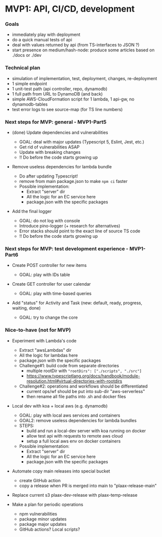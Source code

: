 # MVP1: API, CI/CD, development

### Goals
- immediately play with deployment
- do a quick manual tests of api
- deal with values returned by api (from TS-interfaces to JSON ?)
- start presence on medium/hash-node: produce some articles based on ./docs or ./dev


### Technical plan
- simulation of implementation, test, deployment, changes, re-deployment
- 1 simple endpoint
- 1 unit-test path (api controller, repo, dynamodb)
- 1 full path from URL to DynamoDB (and back)
- simple AWS-CloudFormation script for 1 lambda, 1 api-gw, no dynamodb-tables
- test error logs to see source-map (for TS line numbers)



### Next steps for MVP: general - MVP1-Part5

- (done) Update dependencies and vulnerabilities
  - GOAL: deal with major updates (Typescript 5, Eslint, Jest, etc.)
  - Get rid of vulnerabilities ASAP
  - Update with breaking changes
  - !! Do before the code starts growing up

- Remove useless dependencies for lambda bundle
  - Do after updating Typescript!
  - remove from main package.json to make `npm ci` faster
  - Possible implementation:
    - Extract "server" dir
    - All the logic for an EC service here
    - package.json with the specific packages

- Add the final logger
  - GOAL: do not log with console
  - Introduce pino-logger (+ research for alternatives)
  - Error stacks should point to the exact line of source TS code
  - !! Do before the code starts growing up



### Next steps for MVP: test development experience - MVP1-Part6

- Create POST controller for new items
  - GOAL: play with IDs table

- Create GET controller for user calendar
  - GOAL: play with time-based queries

- Add "status" for Activity and Task (new: default, ready, progress, waiting, done)
  - GOAL: try to change the core



### Nice-to-have (not for MVP)

- Experiment with Lambda's code
  - Extract "awsLambdas" dir
  - All the logic for lambdas here
  - package.json with the specific packages
  - Challenge#1: build code from separate directories
    - multiple rootDir with `"rootDirs": ["./scripts", "./src"]` 
    - https://www.typescriptlang.org/docs/handbook/module-resolution.html#virtual-directories-with-rootdirs
  - Challenge#2: operations and workflows should be differentiated
    - current ops/wf should be put into sub-dir "aws-serverless"
    - then rename all file paths into .sh and docker files

- Local dev with koa + local aws (e.g. dynamodb)
  - GOAL: play with local aws services and containers
  - GOAL2: remove useless dependencies for lambda bundles
  - STEPS:
    - build and run a local-dev server with koa running on docker
    - allow test api with requests to remote aws cloud
    - setup a full local aws env on docker containers
  - Possible implementation:
    - Extract "server" dir
    - All the logic for an EC service here
    - package.json with the specific packages

- Automate copy main releases into special bucket
  - create GitHub action
  - copy a release when PR is merged into main to "plaax-release-main"

- Replace current s3 plaax-dev-release with plaax-temp-release
 
- Make a plan for periodic operations
  - npm vulnerabilities
  - package minor updates
  - package major updates
  - GitHub actions? Local scripts?